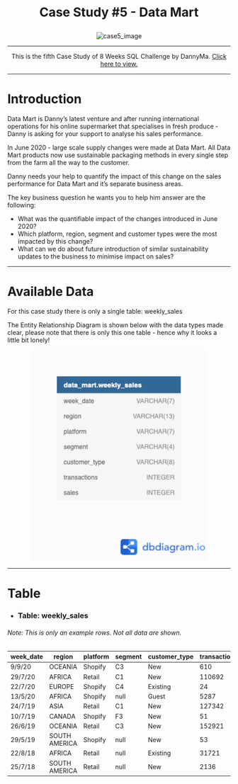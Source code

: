 <h1><p align="center"> Case Study #5 - Data Mart </p></h1>

<div align='center'><img src="https://8weeksqlchallenge.com/images/case-study-designs/5.png" alt="case5_image" width="500"/></div>
<hr>
<p align='center'>This is the fifth Case Study of 8 Weeks SQL Challenge by DannyMa.
<a href="https://8weeksqlchallenge.com/case-study-5/" rel="nofollow">Click here to view.</a>
</p>
<hr>


# Introduction
Data Mart is Danny’s latest venture and after running international operations for his online supermarket that specialises in fresh produce - Danny is asking for your support to analyse his sales performance.

In June 2020 - large scale supply changes were made at Data Mart. All Data Mart products now use sustainable packaging methods in every single step from the farm all the way to the customer.

Danny needs your help to quantify the impact of this change on the sales performance for Data Mart and it’s separate business areas.

The key business question he wants you to help him answer are the following:

- What was the quantifiable impact of the changes introduced in June 2020?
- Which platform, region, segment and customer types were the most impacted by this change?
- What can we do about future introduction of similar sustainability updates to the business to minimise impact on sales?
<hr>

# Available Data
For this case study there is only a single table: weekly_sales

The Entity Relationship Diagram is shown below with the data types made clear, please note that there is only this one table - hence why it looks a little bit lonely!

<div align='center'><img src="https://github.com/Batchaaaaan/SQL_challenge/blob/main/Case%235_Data_Mart/images/case-study-5-erd.png?raw=true" alt="case5_image" width="400">
</div>

<hr>

# Table
 - ### Table: weekly_sales
 ###### Note: This is only an example rows. Not all data are shown.
| week_date | region        | platform | segment | customer_type | transactions | sales      |
|-----------|---------------|----------|---------|---------------|--------------|------------|
| 9/9/20    | OCEANIA       | Shopify  | C3      | New           | 610          | 110033.89  |
| 29/7/20   | AFRICA        | Retail   | C1      | New           | 110692       | 3053771.19 |
| 22/7/20   | EUROPE        | Shopify  | C4      | Existing      | 24           | 8101.54    |
| 13/5/20   | AFRICA        | Shopify  | null    | Guest         | 5287         | 1003301.37 |
| 24/7/19   | ASIA          | Retail   | C1      | New           | 127342       | 3151780.41 |
| 10/7/19   | CANADA        | Shopify  | F3      | New           | 51           | 8844.93    |
| 26/6/19   | OCEANIA       | Retail   | C3      | New           | 152921       | 5551385.36 |
| 29/5/19   | SOUTH AMERICA | Shopify  | null    | New           | 53           | 10056.2    |
| 22/8/18   | AFRICA        | Retail   | null    | Existing      | 31721        | 1718863.58 |
| 25/7/18   | SOUTH AMERICA | Retail   | null    | New           | 2136         | 81757.91   |

